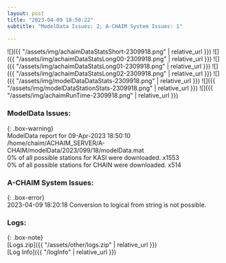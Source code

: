 ```yaml
---
layout: post
title: "2023-04-09 18:50:22"
subtitle: "ModelData Issues: 2; A-CHAIM System Issues: 1"

---
```


![]({{ "/assets/img/achaimDataStatsShort-2309918.png" | relative_url }})
![]({{ "/assets/img/achaimDataStatsLong00-2309918.png" | relative_url }})
![]({{ "/assets/img/achaimDataStatsLong01-2309918.png" | relative_url }})
![]({{ "/assets/img/achaimDataStatsLong02-2309918.png" | relative_url }})
![]({{ "/assets/img/modelDataDataStats-2309918.png" | relative_url }})
![]({{ "/assets/img/modelDataStationStats-2309918.png" | relative_url }})
![]({{ "/assets/img/achaimRunTime-2309918.png" | relative_url }})


### ModelData Issues:  
  
{: .box-warning}  
 ModelData report for 09-Apr-2023 18:50:10   
 /home/chaim/ACHAIM_SERVER/A-CHAIM/modelData/2023/099/18/modelData.mat   
 0% of all possible stations for KASI were downloaded. x1553   
 0% of all possible stations for CHAIN were downloaded. x514   
  
### A-CHAIM System Issues:  
  
{: .box-error}  
2023-04-09 18:20:18 Conversion to logical from string is not possible.  

### Logs:  
  
{: .box-note}  
[Logs.zip]({{ "/assets/other/logs.zip" | relative_url }})  
[Log Info]({{ "/logInfo" | relative_url }})  
